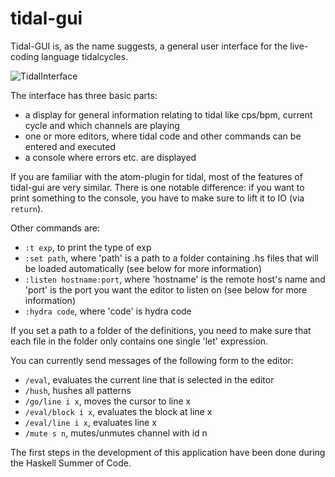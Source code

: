 # tidal-gui

Tidal-GUI is, as the name suggests, a general user interface for the live-coding language tidalcycles.

![TidalInterface](https://cdn.discordapp.com/attachments/709321653737357367/1004336914809225236/Bildschirmfoto_von_2022-08-03_11-53-08.png)

The interface has three basic parts: 
- a display for general information relating to tidal like cps/bpm, current cycle and which channels are playing
- one or more editors, where tidal code and other commands can be entered and executed
- a console where errors etc. are displayed

If you are familiar with the atom-plugin for tidal, most of the features of tidal-gui are very similar. There is one notable difference: if you want to print something to the console, you have to make sure to lift it to IO (via `return`).

Other commands are:
- `:t exp`, to print the type of exp
- `:set path`, where 'path' is a path to a folder containing .hs files that will be loaded automatically (see below for more information)
- `:listen hostname:port`, where 'hostname' is the remote host's name and 'port' is the port you want the editor to listen on (see below for more information)
- `:hydra code`, where 'code' is hydra code

If you set a path to a folder of the definitions, you need to make sure that each file in the folder only contains one single 'let' expression.

You can currently send messages of the following form to the editor:
- `/eval`, evaluates the current line that is selected in the editor
- `/hush`, hushes all patterns
- `/go/line i x`, moves the cursor to line x
- `/eval/block i x`, evaluates the block at line x
- `/eval/line i x`, evaluates line x
- `/mute s n`, mutes/unmutes channel with id n

The first steps in the development of this application have been done during the Haskell Summer of Code.

